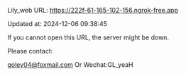 Lily_web URL: https://222f-61-165-102-156.ngrok-free.app

Updated at: 2024-12-06 09:38:45

If you cannot open this URL, the server might be down.

Please contact: 

goley04@foxmail.com Or Wechat:GL_yeaH